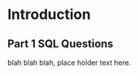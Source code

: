 # Introduction 


## Part 1 SQL Questions
blah blah blah, place holder text here.  

```{tableofcontents}
```

